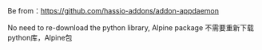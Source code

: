 Be from：https://github.com/hassio-addons/addon-appdaemon

No need to re-download the python library, Alpine package
不需要重新下载python库，Alpine包

